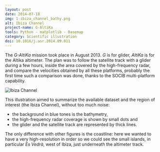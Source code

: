 ```yaml
---
layout: post
date: 2014-07-18
img: 1-ibiza_channel_bathy.png
alt: Ibiza Channel
project-name: G-AltiKa
tools: Python - matplotlib - Basemap
category: Scientific illustration
doi: 10.1016/j.asr.2014.09.011
---
```


The *G-AltiKa* mission took place in August 2013. *G* is for glider, *AltiKa* is for the Altika altimeter. The plan was to follow the satellite track with a glider during a few hours, inside the area covered by the high-frequency radar, and compare the velocities obtained by all these platforms, probably the first time such a comparison was done, thanks to the SOCIB multi-platform capability.

<img src="{{ site.url }}/figures/projects/1-ibiza_channel_bathy.png" class="img-responsive" alt="Ibiza Channel">

This illustration aimed to summarize the available dataset and the region of interest (the Ibiza Channel), without too much noise:
* the background in blue tones is the bathymetry,
* the high-frequency radar coverage is shown by small dots and
* the glider and the satellite track are represented by thick lines.      

The only difference with other figures is the coastline: here we wanted to have a very high-resolution in order so we could see the small islands, in particular *Es Vedrà*, west of Ibiza, just underneath the altimeter track.

